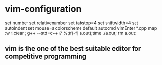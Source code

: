 # vim-configuration

set number
set relativenumber
set tabstop=4
set shiftwidth=4
set autoindent
set mouse=a
colorscheme default
autocmd vimEnter *.cpp map <F8> :w <CR> :!clear ; g++ --std=c++17 %;if[-f] a.out];time ./a.out; rm a.out; <CR>
  
  
## vim is the one of the best suitable editor for competitive programming
  
